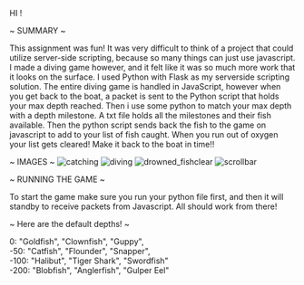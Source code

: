 HI !

~ SUMMARY ~

This assignment was fun! It was very difficult to think of a project that could utilize server-side scripting, because so many things can just use javascript. I made a diving game however, and it felt like it was so much more work that it looks on the surface. I used Python with Flask as my serverside scripting solution. The entire diving game is handled in JavaScript, however when you get back to the boat, a packet is sent to the Python script that holds your max depth reached. Then i use some python to match your max depth with a depth milestone. A txt file holds all the milestones and their fish available. Then the python script sends back the fish to the game on javascript to add to your list of fish caught. When you run out of oxygen your list gets cleared! Make it back to the boat in time!!

~ IMAGES ~
![catching](https://github.com/otis425/OB-CS290/assets/71042122/6224d4ff-acd3-42ed-b569-e60c0184c70e)
![diving](https://github.com/otis425/OB-CS290/assets/71042122/bdac5988-c2c9-4a72-9e86-6af5e0d1af8b)
![drowned_fishclear](https://github.com/otis425/OB-CS290/assets/71042122/f314a048-c269-461d-a3f7-066ad3d955ca)
![scrollbar](https://github.com/otis425/OB-CS290/assets/71042122/1723dbad-cb40-4779-8740-b604f449388a)

~ RUNNING THE GAME ~

To start the game make sure you run your python file first, and then it will standby to receive packets from Javascript. All should work from there!

~ Here are the default depths! ~

0: "Goldfish", "Clownfish", "Guppy", <br>
-50: "Catfish", "Flounder", "Snapper", <br>
-100: "Halibut", "Tiger Shark", "Swordfish" <br>
-200: "Blobfish", "Anglerfish", "Gulper Eel" <br>
